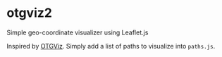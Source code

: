 # otgviz2
Simple geo-coordinate visualizer using Leaflet.js

Inspired by [OTGViz](https://github.com/NUDelta/otgviz).
Simply add a list of paths to visualize into `paths.js`.